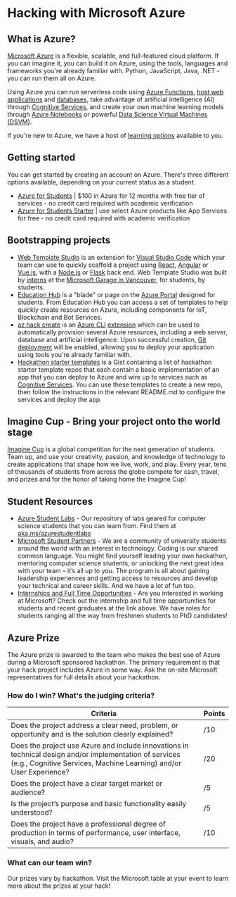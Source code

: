 # Hacking with Microsoft Azure

## What is Azure?

[Microsoft Azure](https://azure.microsoft.com/free/students/?WT.mc_id=hackwithazure-hackathon-cxa) is a flexible, scalable, and full-featured cloud platform. If you can imagine it, you can build it on Azure, using the tools, languages and frameworks you're already familiar with. Python, JavaScript, Java, .NET - you can run them all on Azure.

Using Azure you can run serverless code using [Azure Functions](https://azure.microsoft.com/services/functions/?WT.mc_id=hackwithazure-hackathon-cxa), [host web applications](https://azure.microsoft.com/services/app-service/?WT.mc_id=hackwithazure-hackathon-cxa) and [databases](https://azure.microsoft.com/product-categories/databases/?WT.mc_id=hackwithazure-hackathon-cxa), take advantage of artificial intelligence (AI) through [Cognitive Services](https://azure.microsoft.com/services/cognitive-services/?WT.mc_id=hackwithazure-hackathon-cxa), and create your own machine learning models through [Azure Notebooks](https://notebooks.azure.com/) or powerful [Data Science Virtual Machines (DSVM)](https://azure.microsoft.com/services/virtual-machines/data-science-virtual-machines/?WT.mc_id=hackwithazure-hackathon-cxa).

If you're new to Azure, we have a host of [learning options](./workshops/README.md) available to you.

## Getting started

You can get started by creating an account on Azure. There's three different options available, depending on your current status as a student.

- [Azure for Students](https://azure.microsoft.com/free/students/?WT.mc_id=hackwithazure-hackathon-cxa) | $100 in Azure for 12 months with free tier of services - no credit card required with academic verification
- [Azure for Students Starter](https://azure.microsoft.com/free/students-starter-faq/?WT.mc_id=hackwithazure-hackathon-cxa) | use select Azure products like App Services for free - no credit card required with academic verification

## Bootstrapping projects

- [Web Template Studio](https://github.com/microsoft/WebTemplateStudio/blob/dev/docs/install.md) is an extension for [Visual Studio Code](https://code.visualstudio.com/) which your team can use to quickly scaffold a project using [React](https://reactjs.org/), [Angular](https://angular.io/) or [Vue.js](https://vuejs.org/), with a [Node.js](https://nodejs.org) or [Flask](https://flask.palletsprojects.com/) back end. Web Template Studio was built by [interns](https://mcec.microsoft.ca/internships/) at the [Microsoft Garage in Vancouver](https://www.microsoft.com/garage/about/), for students, by students.
- [Education Hub](https://portal.azure.com/#blade/Microsoft_Azure_Education/EducationMenuBlade/overview) is a "blade" or page on the [Azure Portal](https://portal.azure.com) designed for students. From Education Hub you can access a set of templates to help quickly create resources on Azure, including components for IoT, Blockchain and Bot Services.
- [az hack create](./az-hack.md) is an [Azure CLI](https://docs.microsoft.com/cli/azure/?view=azure-cli-latest) [extension](https://docs.microsoft.com/cli/azure/azure-cli-extensions-overview?view=azure-cli-latest) which can be used to automatically provision several Azure resources, including a web server, database and artificial intelligence. Upon successful creation, [Git deployment](https://docs.microsoft.com/azure/app-service/deploy-local-git) will be enabled, allowing you to deploy your application using tools you're already familiar with.
- [Hackathon starter templates](https://aka.ms/HackTemplates) is a Gist containing a list of hackathon starter template repos that each contain a basic implementation of an app that you can deploy to Azure and wire up to services such as [Cognitive Services](https://azure.microsoft.com/services/cognitive-services/?WT.mc_id=hackwithazure-github-jabenn). You can use these templates to create a new repo, then follow the instructions in the relevant README.md to configure the services and deploy the app.

## Imagine Cup - Bring your project onto the world stage

[Imagine Cup](https://imaginecup.microsoft.com/?WT.mc_id=hackwithazure-hackathon-cxa) is a global competition for the next generation of students. Team up, and use your creativity, passion, and knowledge of technology to create applications that shape how we live, work, and play. Every year, tens of thousands of students from across the globe compete for cash, travel, and prizes and for the honor of taking home the Imagine Cup!

## Student Resources

- [Azure Student Labs](https://aka.ms/azurestudentlabs) - Our repository of labs geared for computer science students that you can learn from. Find them at [aka.ms/azurestudentlabs](https://aka.ms/azurestudentlabs)
- [Microsoft Student Partners](https://imagine.microsoft.com/msp?WT.mc_id=hackwithazure-hackathon-cxa) - We are a community of university students around the world with an interest in technology. Coding is our shared common language. You might find yourself leading your own hackathon, mentoring computer science students, or unlocking the next great idea with your team – it’s all up to you. The program is all about gaining leadership experiences and getting access to resources and develop your technical and career skills. And we have a lot of fun too.
- [Internships and Full Time Opportunities](https://careers.microsoft.com/students/) - Are you interested in working at Microsoft? Check out the internship and full time opportunities for students and recent graduates at the link above. We have roles for students ranging all the way from freshmen students to PhD candidates!

## Azure Prize

The Azure prize is awarded to the team who makes the best use of Azure during a Microsoft sponsored hackathon. The primary requirement is that your hack project includes Azure in some way. Ask the on-site Microsoft representatives for full details about your hackathon.

### How do I win? What's the judging criteria?

| Criteria | Points |
| -------- | ------ |
| Does the project address a clear need, problem, or opportunity and is the solution clearly explained? | /10 |
| Does the project use Azure and include innovations in technical design and/or implementation of services (e.g., Cognitive Services, Machine Learning) and/or User Experience? | /20 |
| Does the project have a clear target market or audience? | /5 |
| Is the project’s purpose and basic functionality easily understood? | /5 |
| Does the project have a professional degree of production in terms of performance, user interface, visuals, and audio? | /10 |

### What can our team win?

Our prizes vary by hackathon. Visit the Microsoft table at your event to learn more about the prizes at your hack!
